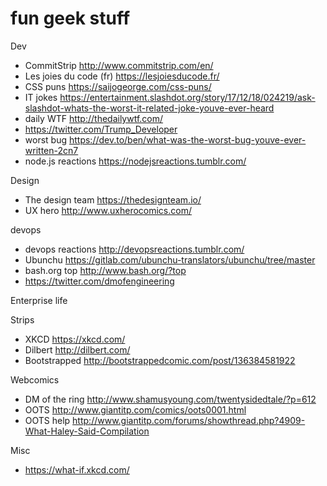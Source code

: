 # fun geek stuff

Dev
- CommitStrip http://www.commitstrip.com/en/
- Les joies du code (fr) https://lesjoiesducode.fr/
- CSS puns https://saijogeorge.com/css-puns/
- IT jokes https://entertainment.slashdot.org/story/17/12/18/024219/ask-slashdot-whats-the-worst-it-related-joke-youve-ever-heard
- daily WTF http://thedailywtf.com/
- https://twitter.com/Trump_Developer
- worst bug https://dev.to/ben/what-was-the-worst-bug-youve-ever-written-2cn7
- node.js reactions https://nodejsreactions.tumblr.com/


Design
- The design team https://thedesignteam.io/
- UX hero http://www.uxherocomics.com/


devops
- devops reactions http://devopsreactions.tumblr.com/
- Ubunchu https://gitlab.com/ubunchu-translators/ubunchu/tree/master
- bash.org top http://www.bash.org/?top
- https://twitter.com/dmofengineering


Enterprise life


Strips
- XKCD https://xkcd.com/
- Dilbert http://dilbert.com/
- Bootstrapped http://bootstrappedcomic.com/post/136384581922


Webcomics
- DM of the ring http://www.shamusyoung.com/twentysidedtale/?p=612
- OOTS http://www.giantitp.com/comics/oots0001.html
- OOTS help http://www.giantitp.com/forums/showthread.php?4909-What-Haley-Said-Compilation


Misc
- https://what-if.xkcd.com/
